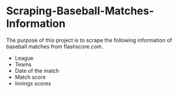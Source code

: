 # Scraping-Baseball-Matches-Information
The purpose of this project is to scrape the following information of baseball matches from flashscore.com.
- League
- Teams
- Date of the match
- Match score
- Innings scores
